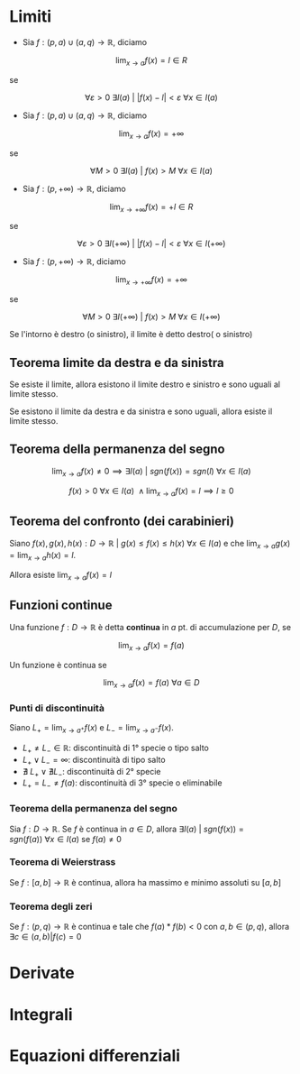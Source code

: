# Limiti
- Sia $f:(p, a) \cup(a,q) \to \mathbb R$, diciamo

$$\lim_{ x \to a } f(x) = l \in R$$

se 

$$\forall\varepsilon>0\ \exists I(a)\ |\ |f(x)-l| < \varepsilon\ \forall x \in I(a)$$


- Sia $f:(p, a) \cup(a,q) \to \mathbb R$, diciamo

$$\lim_{ x \to a } f(x) = +\infty$$

se 

$$\forall M>0\ \exists I(a)\ |\ f(x) > M\ \forall x \in I(a)$$



- Sia $f:(p, +\infty) \to \mathbb R$, diciamo

$$\lim_{ x \to +\infty } f(x) = +l \in R$$

se 

$$\forall\varepsilon>0\ \exists I(+\infty)\ |\ |f(x)-l| < \varepsilon\ \forall x \in I(+\infty)$$



- Sia $f:(p, +\infty) \to \mathbb R$, diciamo

$$\lim_{ x \to +\infty } f(x) = +\infty$$

se 

$$\forall M>0\ \exists I(+\infty)\ |\ f(x) > M\ \forall x \in I(+\infty)$$


Se l'intorno è destro (o sinistro), il limite è detto destro( o sinistro)

## Teorema limite da destra e da sinistra
Se esiste il limite, allora esistono il limite destro e sinistro e sono uguali al limite stesso.

Se esistono il limite da destra e da sinistra e sono uguali, allora esiste il limite stesso.

## Teorema della permanenza del segno
$$\lim_{ x \to a }f(x) \neq 0 \implies \exists I(a)\ |\ sgn(f(x)) = sgn(l)\ \forall x \in I(a)$$


$$f(x) > 0\ \forall x \in I(a)\ \land \lim_{ x \to a }f(x) = l \implies l \ge 0 $$

## Teorema del confronto (dei carabinieri)
Siano $f(x), g(x), h(x): D \to \mathbb R\ |\ g(x) \le f(x) \le h(x)\ \forall x \in I(a)$ e che $\lim_{ x \to a }g(x) = \lim_{ x \to a }h(x) = l$.

Allora esiste $\lim_{ x \to a } f(x) = l$


## Funzioni continue
Una funzione $f: D \to \mathbb R$ è detta **continua** in $a$ pt. di accumulazione per $D$, se 

$$\lim_{ x \to a }f(x) = f(a) $$

Un funzione è continua se

$$\lim_{ x \to a } f(x) = f(a)\ \forall a \in D $$

### Punti di discontinuità
Siano $L_{+}=\lim_{ x \to a^+ }f(x)$ e $L_{-}=\lim_{ x \to a^- }f(x)$.
- $L_{+}\neq L_{-} \in \mathbb R$: discontinuità di 1° specie o tipo salto
- $L_{+}\lor L_{-} = \infty$: discontinuità di tipo salto
- $\nexists\ L_{+}\lor \nexists L_{-}$: discontinuità di 2° specie
- $L_{+}= L_{-} \neq f(a)$: discontinuità di 3° specie o eliminabile

### Teorema della permanenza del segno
Sia $f: D\to \mathbb R$. Se $f$ è continua in $a \in D$, allora 
$\exists I(a)\ |\ sgn(f(x))=sgn(f(a))\ \forall x \in I(a)$ se $f(a)\neq 0$

### Teorema di Weierstrass
Se $f: [a,b] \to \mathbb R$ è continua, allora ha massimo e minimo assoluti su $[a, b]$

### Teorema degli zeri
Se $f:(p, q)\to \mathbb R$ è continua e tale che $f(a)*f(b)<0$ con $a, b \in (p, q)$, allora $\exists c \in (a,b) | f(c) =0$


# Derivate

# Integrali

# Equazioni differenziali